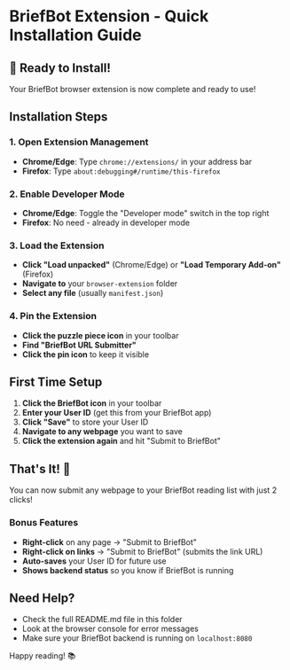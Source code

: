 # BriefBot Extension - Quick Installation Guide

## 🚀 Ready to Install!

Your BriefBot browser extension is now complete and ready to use!

## Installation Steps

### 1. Open Extension Management
- **Chrome/Edge**: Type `chrome://extensions/` in your address bar
- **Firefox**: Type `about:debugging#/runtime/this-firefox`

### 2. Enable Developer Mode
- **Chrome/Edge**: Toggle the "Developer mode" switch in the top right
- **Firefox**: No need - already in developer mode

### 3. Load the Extension
- **Click "Load unpacked"** (Chrome/Edge) or **"Load Temporary Add-on"** (Firefox)
- **Navigate to** your `browser-extension` folder
- **Select any file** (usually `manifest.json`)

### 4. Pin the Extension
- **Click the puzzle piece icon** in your toolbar
- **Find "BriefBot URL Submitter"**
- **Click the pin icon** to keep it visible

## First Time Setup

1. **Click the BriefBot icon** in your toolbar
2. **Enter your User ID** (get this from your BriefBot app)
3. **Click "Save"** to store your User ID
4. **Navigate to any webpage** you want to save
5. **Click the extension again** and hit "Submit to BriefBot"

## That's It! 🎉

You can now submit any webpage to your BriefBot reading list with just 2 clicks!

### Bonus Features
- **Right-click** on any page → "Submit to BriefBot"
- **Right-click on links** → "Submit to BriefBot" (submits the link URL)
- **Auto-saves** your User ID for future use
- **Shows backend status** so you know if BriefBot is running

## Need Help?

- Check the full README.md file in this folder
- Look at the browser console for error messages
- Make sure your BriefBot backend is running on `localhost:8080`

Happy reading! 📚